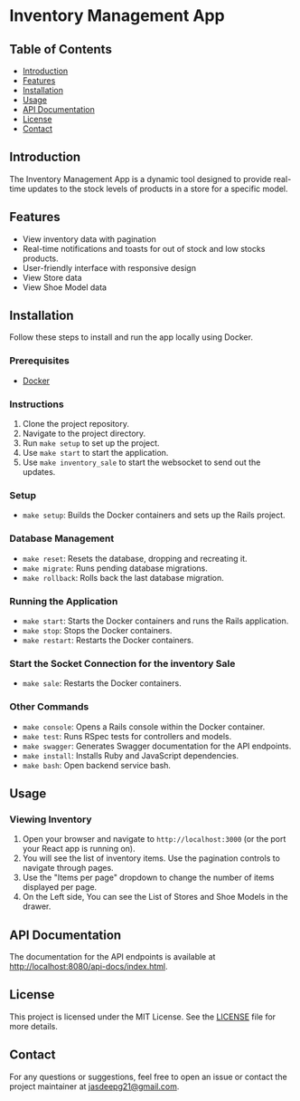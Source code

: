 # Inventory Management App

## Table of Contents

- [Introduction](#introduction)
- [Features](#features)
- [Installation](#installation)
- [Usage](#usage)
- [API Documentation](#api-documentation)
- [License](#license)
- [Contact](#contact)

## Introduction

The Inventory Management App is a dynamic tool designed to provide real-time updates to the stock levels of products in a store for a specific model.

## Features

- View inventory data with pagination
- Real-time notifications and toasts for out of stock and low stocks products.
- User-friendly interface with responsive design
- View Store data
- View Shoe Model data

## Installation

Follow these steps to install and run the app locally using Docker.


### Prerequisites

- [Docker](https://www.docker.com/get-started)

### Instructions

1. Clone the project repository.
2. Navigate to the project directory.
3. Run `make setup` to set up the project.
4. Use `make start` to start the application.
5. Use `make inventory_sale` to start the websocket to send out the updates.

### Setup
  - `make setup`: Builds the Docker containers and sets up the Rails project.

### Database Management
  - `make reset`: Resets the database, dropping and recreating it.
  - `make migrate`: Runs pending database migrations.
  - `make rollback`: Rolls back the last database migration.

### Running the Application
  - `make start`: Starts the Docker containers and runs the Rails application.
  - `make stop`: Stops the Docker containers.
  - `make restart`: Restarts the Docker containers.

### Start the Socket Connection for the inventory Sale
  - `make sale`: Restarts the Docker containers.

### Other Commands
  - `make console`: Opens a Rails console within the Docker container.
  - `make test`: Runs RSpec tests for controllers and models.
  - `make swagger`: Generates Swagger documentation for the API endpoints.
  - `make install`: Installs Ruby and JavaScript dependencies.
  - `make bash`: Open backend service bash.

## Usage

### Viewing Inventory

1. Open your browser and navigate to `http://localhost:3000` (or the port your React app is running on).
2. You will see the list of inventory items. Use the pagination controls to navigate through pages.
3. Use the "Items per page" dropdown to change the number of items displayed per page.
4. On the Left side, You can see the List of Stores and Shoe Models in the drawer.

## API Documentation

The documentation for the API endpoints is available at [http://localhost:8080/api-docs/index.html](http://localhost:8080/api-docs/index.html).

## License

This project is licensed under the MIT License. See the [LICENSE](LICENSE) file for more details.

## Contact

For any questions or suggestions, feel free to open an issue or contact the project maintainer at jasdeepg21@gmail.com.
